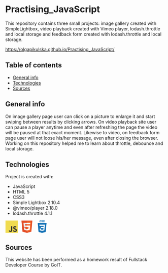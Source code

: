 # Practising_JavaScript

This repository contains three small projects:  image gallery created with SimpleLightbox, video playback created with Vimeo player, lodash.throttle and local storage and feedback form created with lodash.throttle and local storage. 

https://olgapikulska.github.io/Practising_JavaScript/

## Table of contents
* [General info](#general-info)
* [Technologies](#technologies)
* [Sources](#sources)

## General info
On image gallery page user can click on a picture to enlarge it and start swiping between results by clicking arrows. 
On video playback site user can pause a player anytime and even after refreshing the page the video will be paused at that exact moment.
Likewise to video, on feedback form page user will not loose his/her message, even after closing the browser. 
Working on this repository helped me to learn about throttle, debounce and local storage. 

## Technologies
Project is created with:
* JavaScript
* HTML 5
* CSS3
* Simple Lightbox 2.10.4
* @vimeo/player 2.18.0
* lodash.throttle 4.1.1

<img src="https://github.com/devicons/devicon/blob/master/icons/javascript/javascript-original.svg" title="JavaScript" alt="JavaScript" width="40" height="40"/>&nbsp;
<img src="https://github.com/devicons/devicon/blob/master/icons/html5/html5-original.svg" title="HTML5" alt="HTML" width="40" height="40"/>&nbsp;
<img src="https://github.com/devicons/devicon/blob/master/icons/css3/css3-plain-wordmark.svg"  title="CSS3" alt="CSS" width="40" height="40"/>&nbsp;

## Sources
This website has been performed as a homework result of Fullstack Developer Course by GoIT. 
